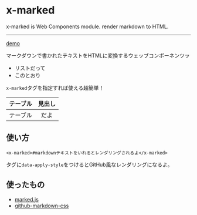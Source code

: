 # x-marked

x-marked is Web Components module. render markdown to HTML.

---

[demo](http://nakajmg.github.io/x-marked/)

マークダウンで書かれたテキストをHTMLに変換するウェッブコンポーネンツッ

* リストだって
* このとおり

`x-marked`タグを指定すれば使える超簡単！

|テーブル|見出し|
|:-------|:-------:|
|テーブル|だよ|


## 使い方
```
<x-marked>#markdownテキストをいれるとレンダリングされるよ</x-marked>
```

タグに`data-apply-style`をつけるとGitHub風なレンダリングになるよ。

## 使ったもの

* [marked.js](https://github.com/chjj/marked)
* [github-markdown-css](https://github.com/sindresorhus/github-markdown-css)
